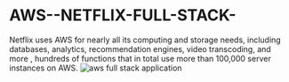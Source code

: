 # AWS--NETFLIX-FULL-STACK-
 Netflix uses AWS for nearly all its computing and storage needs, including databases, analytics, recommendation engines, video transcoding, and more , hundreds of functions that in total use more than 100,000 server instances on AWS.
 ![aws full stack application](https://user-images.githubusercontent.com/59393136/127015039-a65c7eb5-483f-4879-b966-c33b4672d95c.png)

